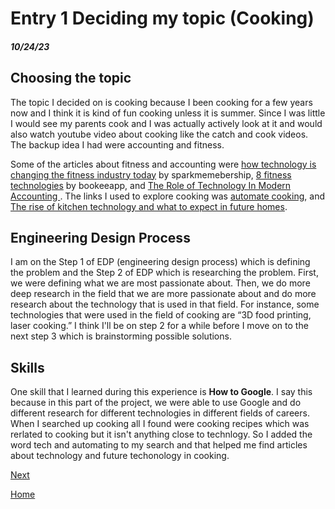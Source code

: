 # Entry 1 Deciding my topic (Cooking)
##### 10/24/23

## Choosing the topic

The topic I decided on is cooking because I been cooking for a few years now and I think it is kind of fun cooking unless it is summer. Since I was little I would see my parents cook and I was actually actively look at it and would also watch youtube video about cooking like the catch and cook videos. The backup idea I had were accounting and fitness.

Some of the articles about fitness and accounting were [how technology is changing the fitness industry today](https://sparkmembership.com/how-technology-is-changing-the-fitness-industry-today) by sparkmemebership, [8 fitness technologies](https://www.bookeeapp.com/articles/8-fitness-technologies) by bookeeapp, and [The Role of Technology In Modern Accounting
](https://online.mason.wm.edu/blog/the-role-of-technology-in-modern-accounting). The links I used to explore cooking was [automate cooking](https://thegadgetflow.com/blog/automate-cooking/), and [The rise of kitchen technology and what to expect in future homes](https://www.hippo.com/blog/future-of-kitchen-technology).

## Engineering Design Process

I am on the Step 1 of EDP (engineering design process) which is defining the problem and the Step 2 of EDP which is researching the problem. First, we were defining what we are most passionate about. Then, we do more deep research in the field that we are more passionate about and do more research about the technology that is used in that field. For instance, some technologies that were used in the field of cooking are “3D food printing, laser cooking.” I think I'll be on step 2 for a while before I move on to the next step 3 which is brainstorming possible solutions.

## Skills

One skill that I learned during this experience is **How to Google**. I say this because in this part of the project, we were able to use Google and do different research for different technologies in different fields of careers. When I searched up cooking all I found were cooking recipes which was rerlated to cooking but it isn't anything close to technlogy. So I added the word tech and automating to my search and that helped me find articles about technology and future techonology in cooking.


[Next](entry02.md)

[Home](../README.md)
